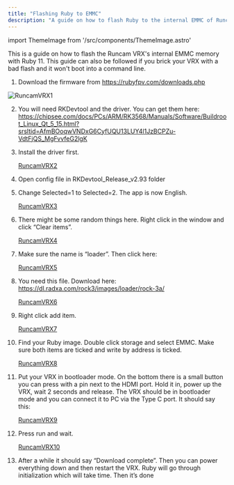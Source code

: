```yaml
---
title: "Flashing Ruby to EMMC"
description: "A guide on how to flash Ruby to the internal EMMC of Runcam VRX."
---
```


import ThemeImage from '/src/components/ThemeImage.astro'

This is a guide on how to flash the Runcam VRX's internal EMMC memory with Ruby 11. This guide can also be followed if you brick your VRX with a bad flash and it won't boot into a command line.

1. Download the firmware from https://rubyfpv.com/downloads.php

![RuncamVRX1](https://raw.githubusercontent.com/MattsCheapRC/docs/blob/main/src/assets/images/RuncamVRX1.jpg)


2. You will need RKDevtool and the driver. You can get them here: https://chipsee.com/docs/PCs/ARM/RK3568/Manuals/Software/Buildroot_Linux_Qt_5_15.html?srsltid=AfmBOoqwVNDxG6CyfUQU13LUY4l1JzBCPZu-VdtFjQS_MgFvvfeG2lgK

3. Install the driver first.

   [RuncamVRX2](https://raw.githubusercontent.com/OpenIPC/docs/refs/heads/main/src/assets/images/RuncamVRX2.jpg)

4. Open config file in RKDevtool_Release_v2.93 folder

5. Change Selected=1 to Selected=2. The app is now English.

   [RuncamVRX3](https://raw.githubusercontent.com/OpenIPC/docs/refs/heads/main/src/assets/images/RuncamVRX3.jpg)

6. There might be some random things here. Right click in the window and click “Clear items”.

   [RuncamVRX4](https://raw.githubusercontent.com/OpenIPC/docs/refs/heads/main/src/assets/images/RuncamVRX4.jpg)

7. Make sure the name is “loader”. Then click here:

   [RuncamVRX5](https://raw.githubusercontent.com/OpenIPC/docs/refs/heads/main/src/assets/images/RuncamVRX5.jpg)

8. You need this file. Download here: https://dl.radxa.com/rock3/images/loader/rock-3a/
   
    [RuncamVRX6](https://raw.githubusercontent.com/OpenIPC/docs/refs/heads/main/src/assets/images/RuncamVRX6.jpg)

9. Right click add item.

     [RuncamVRX7](https://raw.githubusercontent.com/OpenIPC/docs/refs/heads/main/src/assets/images/RuncamVRX7.jpg)

10. Find your Ruby image. Double click storage and select EMMC. Make sure both items are ticked and write by address is ticked.

    [RuncamVRX8](https://raw.githubusercontent.com/OpenIPC/docs/refs/heads/main/src/assets/images/RuncamVRX8.jpg)

11. Put your VRX in bootloader mode. On the bottom there is a small button you can press with a pin next to the HDMI port. Hold it in, power up the VRX, wait 2 seconds and release. The VRX should be in bootloader mode and you can connect it to PC via the Type C port. It should say this:

    [RuncamVRX9](https://raw.githubusercontent.com/OpenIPC/docs/refs/heads/main/src/assets/images/RuncamVRX9.jpg)

12. Press run and wait.

    [RuncamVRX10](https://raw.githubusercontent.com/OpenIPC/docs/refs/heads/main/src/assets/images/RuncamVRX10.jpg)

14. After a while it should say “Download complete”. Then you can power everything down and then restart the VRX. Ruby will go through initialization which will take time. Then it’s done

   
